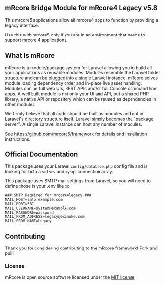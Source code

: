## mRcore Bridge Module for mRcore4 Legacy v5.8

This mrcore5 applications allow all mrcore4 apps to function by providing a legacy interface.

Use this with mrcore5 only if you are in an environment that needs to support mrcore 4 applications.


## What Is mRcore

mRcore is a module/package system for Laravel allowing you to build all your applications as reusable modules.
Modules resemble the Laravel folder structure and can be plugged into a single Laravel instance.
mRcore solves module loading dependency order and in-place live asset handling.  Modules can be
full web UIs, REST APIs and/or full Console command line apps.  A well built module is not only your
UI and API, but a shared PHP library, a native API or repository which can be reused as dependencies in other modules.

We firmly believe that all code should be built as modules and not in Laravel's directory structure itself.
Laravel simply becomes the "package server".  A single Laravel instance can host any number of modules.

See https://github.com/mrcore5/framework for details and installation instructions.


## Official Documentation

This package uses your Laravel `config/database.php` config file and is looking for
both a `sqlsrv` and `mysql` connection array.

This package uses SMTP mail settings from Laravel, so you will need to define those in your .env like so

    ### SMTP Required for mrcore4legacy ###
    MAIL_HOST=smtp.example.com
    MAIL_PORT=587
    MAIL_USERNAME=system@example.com
    MAIL_PASSWORD=password
    MAIL_FROM_ADDRESS=legacy@exanoke.com
    MAIL_FROM_NAME=Legacy


## Contributing

Thank you for considering contributing to the mRcore framework!  Fork and pull!

### License

mRcore is open source software licensed under the [MIT license](http://mreschke.com/license/mit)
